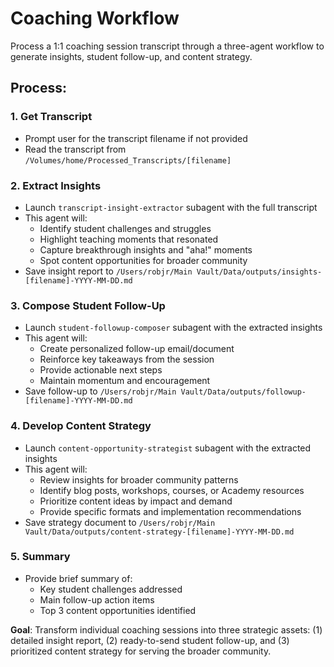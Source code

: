 # Coaching Workflow

Process a 1:1 coaching session transcript through a three-agent workflow to generate insights, student follow-up, and content strategy.

## Process:

### 1. Get Transcript
- Prompt user for the transcript filename if not provided
- Read the transcript from `/Volumes/home/Processed_Transcripts/[filename]`

### 2. Extract Insights
- Launch `transcript-insight-extractor` subagent with the full transcript
- This agent will:
  - Identify student challenges and struggles
  - Highlight teaching moments that resonated
  - Capture breakthrough insights and "aha!" moments
  - Spot content opportunities for broader community
- Save insight report to `/Users/robjr/Main Vault/Data/outputs/insights-[filename]-YYYY-MM-DD.md`

### 3. Compose Student Follow-Up
- Launch `student-followup-composer` subagent with the extracted insights
- This agent will:
  - Create personalized follow-up email/document
  - Reinforce key takeaways from the session
  - Provide actionable next steps
  - Maintain momentum and encouragement
- Save follow-up to `/Users/robjr/Main Vault/Data/outputs/followup-[filename]-YYYY-MM-DD.md`

### 4. Develop Content Strategy
- Launch `content-opportunity-strategist` subagent with the extracted insights
- This agent will:
  - Review insights for broader community patterns
  - Identify blog posts, workshops, courses, or Academy resources
  - Prioritize content ideas by impact and demand
  - Provide specific formats and implementation recommendations
- Save strategy document to `/Users/robjr/Main Vault/Data/outputs/content-strategy-[filename]-YYYY-MM-DD.md`

### 5. Summary
- Provide brief summary of:
  - Key student challenges addressed
  - Main follow-up action items
  - Top 3 content opportunities identified

**Goal**: Transform individual coaching sessions into three strategic assets: (1) detailed insight report, (2) ready-to-send student follow-up, and (3) prioritized content strategy for serving the broader community.
